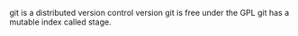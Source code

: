 git is a distributed version control version
git is free under the GPL
git has a mutable index called stage.
